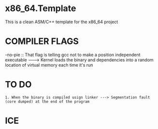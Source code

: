 # x86_64.Template

This is a clean ASM/C++ template for the x86_64 project

# COMPILER FLAGS

-no-pie :: That flag is telling gcc not to make a position independent executable ---> Kernel loads the binary and dependencies into a random location of virtual memory each time it's run

# TO DO

	1. When the binary is compiled usign linker ---> Segmentation fault (core dumped) at the end of the program

# ICE
